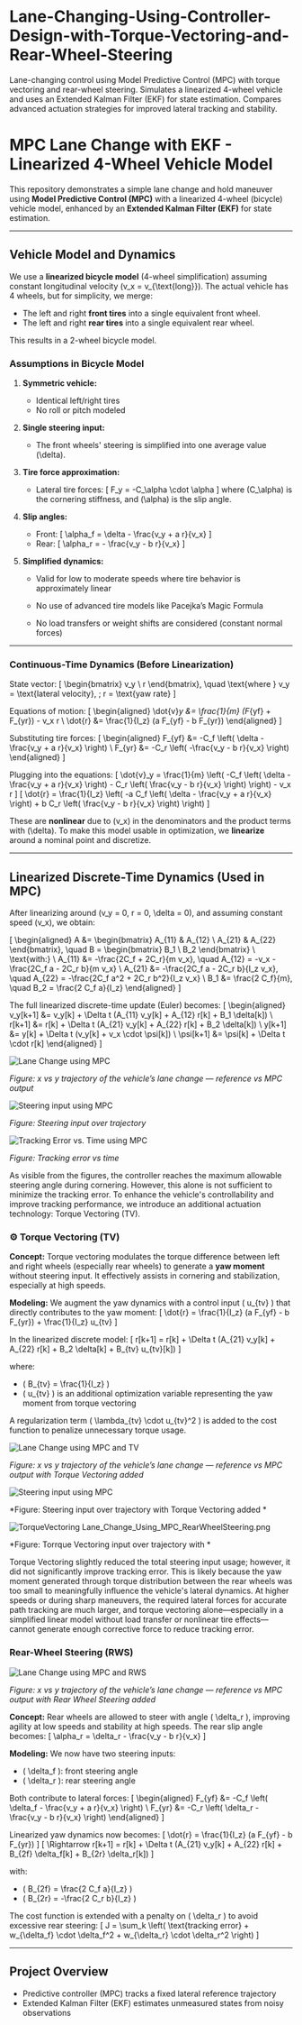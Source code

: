# Lane-Changing-Using-Controller-Design-with-Torque-Vectoring-and-Rear-Wheel-Steering
Lane-changing control using Model Predictive Control (MPC) with torque vectoring and rear-wheel steering. Simulates a linearized 4-wheel vehicle and uses an Extended Kalman Filter (EKF) for state estimation. Compares advanced actuation strategies for improved lateral tracking and stability.


# MPC Lane Change with EKF - Linearized 4-Wheel Vehicle Model

This repository demonstrates a simple lane change and hold maneuver using **Model Predictive Control (MPC)** with a linearized 4-wheel (bicycle) vehicle model, enhanced by an **Extended Kalman Filter (EKF)** for state estimation.

---

##  Vehicle Model and Dynamics

We use a **linearized bicycle model** (4-wheel simplification) assuming constant longitudinal velocity \(v_x = v_{\text{long}}\). The actual vehicle has 4 wheels, but for simplicity, we merge:
- The left and right **front tires** into a single equivalent front wheel.
- The left and right **rear tires** into a single equivalent rear wheel.

This results in a 2-wheel bicycle model.

###  Assumptions in Bicycle Model

1. **Symmetric vehicle:**
   - Identical left/right tires
   - No roll or pitch modeled

2. **Single steering input:**
   - The front wheels' steering is simplified into one average value \(\delta\).

3. **Tire force approximation:**
   - Lateral tire forces:
     \[
     F_y = -C_\alpha \cdot \alpha
     \]
     where \(C_\alpha\) is the cornering stiffness, and \(\alpha\) is the slip angle.

4. **Slip angles:**
   - Front:
     \[
     \alpha_f = \delta - \frac{v_y + a r}{v_x}
     \]
   - Rear:
     \[
     \alpha_r = - \frac{v_y - b r}{v_x}
     \]


5. **Simplified dynamics:**

   - Valid for low to moderate speeds where tire behavior is approximately linear

   - No use of advanced tire models like Pacejka’s Magic Formula

   - No load transfers or weight shifts are considered (constant normal forces)


---

### Continuous-Time Dynamics (Before Linearization)

State vector:
\[
\begin{bmatrix}
 v_y \\
 r
\end{bmatrix}, \quad \text{where } v_y = \text{lateral velocity}, \; r = \text{yaw rate}
\]

Equations of motion:
\[
\begin{aligned}
\dot{v}_y &= \frac{1}{m} (F_{yf} + F_{yr}) - v_x r \\
\dot{r} &= \frac{1}{I_z} (a F_{yf} - b F_{yr})
\end{aligned}
\]

Substituting tire forces:
\[
\begin{aligned}
F_{yf} &= -C_f \left( \delta - \frac{v_y + a r}{v_x} \right) \\
F_{yr} &= -C_r \left( -\frac{v_y - b r}{v_x} \right)
\end{aligned}
\]

Plugging into the equations:
\[
\dot{v}_y = \frac{1}{m} \left( -C_f \left( \delta - \frac{v_y + a r}{v_x} \right) - C_r \left( \frac{v_y - b r}{v_x} \right) \right) - v_x r
\]
\[
\dot{r} = \frac{1}{I_z} \left( -a C_f \left( \delta - \frac{v_y + a r}{v_x} \right) + b C_r \left( \frac{v_y - b r}{v_x} \right) \right)
\]

These are **nonlinear** due to \(v_x\) in the denominators and the product terms with \(\delta\). To make this model usable in optimization, we **linearize** around a nominal point and discretize.

---

##  Linearized Discrete-Time Dynamics (Used in MPC)

After linearizing around \(v_y = 0, r = 0, \delta = 0\), and assuming constant speed \(v_x\), we obtain:

\[
\begin{aligned}
A &= \begin{bmatrix}
A_{11} & A_{12} \\
A_{21} & A_{22}
\end{bmatrix}, \quad
B = \begin{bmatrix}
B_1 \\
B_2
\end{bmatrix} \\
\text{with:} \\
A_{11} &= -\frac{2C_f + 2C_r}{m v_x}, \quad A_{12} = -v_x - \frac{2C_f a - 2C_r b}{m v_x} \\
A_{21} &= -\frac{2C_f a - 2C_r b}{I_z v_x}, \quad A_{22} = -\frac{2C_f a^2 + 2C_r b^2}{I_z v_x} \\
B_1 &= \frac{2 C_f}{m}, \quad B_2 = \frac{2 C_f a}{I_z}
\end{aligned}
\]

The full linearized discrete-time update (Euler) becomes:
\[
\begin{aligned}
v_y[k+1] &= v_y[k] + \Delta t (A_{11} v_y[k] + A_{12} r[k] + B_1 \delta[k]) \\
r[k+1] &= r[k] + \Delta t (A_{21} v_y[k] + A_{22} r[k] + B_2 \delta[k]) \\
y[k+1] &= y[k] + \Delta t (v_y[k] + v_x \cdot \psi[k]) \\
\psi[k+1] &= \psi[k] + \Delta t \cdot r[k]
\end{aligned}
\]

![Lane Change using MPC](images/Lane_Change_Using_MPC.png)

*Figure: x vs y trajectory of the vehicle’s lane change — reference vs MPC output*


![Steering input using MPC](images/Steering_input.png)

*Figure: Steering input over trajectory*


![Tracking Error vs. Time using MPC](images/tracking_error_vs_time.png)

*Figure: Tracking error vs time*

As visible from the figures, the controller reaches the maximum allowable steering angle during cornering. However, this alone is not sufficient to minimize the tracking error. To enhance the vehicle's controllability and improve tracking performance, we introduce an additional actuation technology: Torque Vectoring (TV).



### ⚙ Torque Vectoring (TV)

**Concept:**
Torque vectoring modulates the torque difference between left and right wheels (especially rear wheels) to generate a **yaw moment** without steering input. It effectively assists in cornering and stabilization, especially at high speeds.

**Modeling:**
We augment the yaw dynamics with a control input \( u_{tv} \) that directly contributes to the yaw moment:
\[
\dot{r} = \frac{1}{I_z} (a F_{yf} - b F_{yr}) + \frac{1}{I_z} u_{tv}
\]

In the linearized discrete model:
\[
r[k+1] = r[k] + \Delta t (A_{21} v_y[k] + A_{22} r[k] + B_2 \delta[k] + B_{tv} u_{tv}[k])
\]

where:
- \( B_{tv} = \frac{1}{I_z} \)
- \( u_{tv} \) is an additional optimization variable representing the yaw moment from torque vectoring

A regularization term \( \lambda_{tv} \cdot u_{tv}^2 \) is added to the cost function to penalize unnecessary torque usage.

![Lane Change using MPC and TV](images/Lane_Change_Using_MPC_TV.png)

*Figure: x vs y trajectory of the vehicle’s lane change — reference vs MPC output with Torque Vectoring added*


![Steering input using MPC](images/Steering_input_tv.png)

*Figure: Steering input over trajectory with Torque Vectoring added *


![TorqueVectoring](images/torquevectoring.png)
Lane_Change_Using_MPC_RearWheelSteering.png

*Figure: Torrque Vectoring input over trajectory with  *

Torque Vectoring slightly reduced the total steering input usage; however, it did not significantly improve tracking error. This is likely because the yaw moment generated through torque distribution between the rear wheels was too small to meaningfully influence the vehicle's lateral dynamics. At higher speeds or during sharp maneuvers, the required lateral forces for accurate path tracking are much larger, and torque vectoring alone—especially in a simplified linear model without load transfer or nonlinear tire effects—cannot generate enough corrective force to reduce tracking error.


###  Rear-Wheel Steering (RWS)




![Lane Change using MPC and RWS](images/Lane_Change_Using_MPC_RearWheelSteering.png)

*Figure: x vs y trajectory of the vehicle’s lane change — reference vs MPC output with Rear Wheel Steering added*

**Concept:**
Rear wheels are allowed to steer with angle \( \delta_r \), improving agility at low speeds and stability at high speeds. The rear slip angle becomes:
\[
\alpha_r = \delta_r - \frac{v_y - b r}{v_x}
\]

**Modeling:**
We now have two steering inputs:
- \( \delta_f \): front steering angle
- \( \delta_r \): rear steering angle

Both contribute to lateral forces:
\[
\begin{aligned}
F_{yf} &= -C_f \left( \delta_f - \frac{v_y + a r}{v_x} \right) \\
F_{yr} &= -C_r \left( \delta_r - \frac{v_y - b r}{v_x} \right)
\end{aligned}
\]

Linearized yaw dynamics now becomes:
\[
\dot{r} = \frac{1}{I_z} (a F_{yf} - b F_{yr})
\]
\[
\Rightarrow r[k+1] = r[k] + \Delta t (A_{21} v_y[k] + A_{22} r[k] + B_{2f} \delta_f[k] + B_{2r} \delta_r[k])
\]

with:
- \( B_{2f} = \frac{2 C_f a}{I_z} \)
- \( B_{2r} = -\frac{2 C_r b}{I_z} \)

The cost function is extended with a penalty on \( \delta_r \) to avoid excessive rear steering:
\[
J = \sum_k \left( \text{tracking error} + w_{\delta_f} \cdot \delta_f^2 + w_{\delta_r} \cdot \delta_r^2 \right)
\]

---

##  Project Overview

- Predictive controller (MPC) tracks a fixed lateral reference trajectory
- Extended Kalman Filter (EKF) estimates unmeasured states from noisy observations



